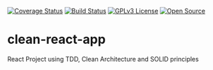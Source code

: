 [![Coverage Status](https://coveralls.io/repos/github/wMeloFernandes/clean-react-app/badge.svg)](https://coveralls.io/github/wMeloFernandes/clean-react-app)
[![Build Status](https://travis-ci.org/wMeloFernandes/clean-react-app.svg?branch=main)](https://travis-ci.org/wMeloFernandes/clean-react-app)
[![GPLv3 License](https://img.shields.io/badge/License-GPL%20v3-yellow.svg)](https://opensource.org/licenses/)
[![Open Source](https://badges.frapsoft.com/os/v1/open-source.svg?v=103)](https://opensource.org/)

# clean-react-app
React Project using TDD, Clean Architecture and SOLID principles
